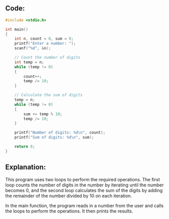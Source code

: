 ## Code:

```c
#include <stdio.h>

int main()
{
    int n, count = 0, sum = 0;
    printf("Enter a number: ");
    scanf("%d", &n);

    // Count the number of digits
    int temp = n;
    while (temp != 0)
    {
        count++;
        temp /= 10;
    }

    // Calculate the sum of digits
    temp = n;
    while (temp != 0)
    {
        sum += temp % 10;
        temp /= 10;
    }

    printf("Number of digits: %d\n", count);
    printf("Sum of digits: %d\n", sum);

    return 0;
}

```

## Explanation:

This program uses two loops to perform the required operations. The first loop counts the number of digits in the number by iterating until the number becomes 0, and the second loop calculates the sum of the digits by adding the remainder of the number divided by 10 on each iteration.

In the main function, the program reads in a number from the user and calls the loops to perform the operations. It then prints the results.
